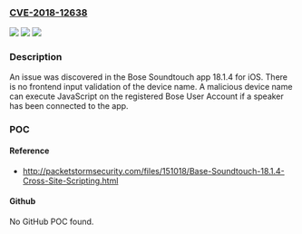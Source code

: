 ### [CVE-2018-12638](https://cve.mitre.org/cgi-bin/cvename.cgi?name=CVE-2018-12638)
![](https://img.shields.io/static/v1?label=Product&message=n%2Fa&color=blue)
![](https://img.shields.io/static/v1?label=Version&message=n%2Fa&color=blue)
![](https://img.shields.io/static/v1?label=Vulnerability&message=n%2Fa&color=brighgreen)

### Description

An issue was discovered in the Bose Soundtouch app 18.1.4 for iOS. There is no frontend input validation of the device name. A malicious device name can execute JavaScript on the registered Bose User Account if a speaker has been connected to the app.

### POC

#### Reference
- http://packetstormsecurity.com/files/151018/Base-Soundtouch-18.1.4-Cross-Site-Scripting.html

#### Github
No GitHub POC found.

